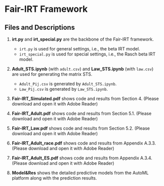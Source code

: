 # Fair-IRT Framework

## Files and Descriptions

1. **irt.py** and **irt_special.py** are the backbone of the Fair-IRT framework.
   - `irt.py` is used for general settings, i.e., the beta IRT model.
   - `irt_special.py` is used for special settings, i.e., the Rasch beta IRT model.

2. **Adult_STS.ipynb** (with `adult.csv`) and **Law_STS.ipynb** (with `law.csv`) are used for generating the matrix STS.
   - `Adult_Pij.csv` is generated by `Adult_STS.ipynb`.
   - `Law_Pij.csv` is generated by `Law_STS.ipynb`.

3. **Fair-IRT_Simulated.pdf** shows code and results from Section 4. (Please download and open it with Adobe Reader)
4. **Fair-IRT_Adult.pdf** shows code and results from Section 5.1. (Please download and open it with Adobe Reader)
5. **Fair-IRT_Law.pdf** shows code and results from Section 5.2. (Please download and open it with Adobe Reader)
6. **Fair-IRT_Adult_race.pdf** shows code and results from Appendix A.3.3. (Please download and open it with Adobe Reader)
7. **Fair-IRT_Adult_ES.pdf** shows code and results from Appendix A.3.4. (Please download and open it with Adobe Reader)
8. **Model&Res** shows the detailed predictive models from the AutoML platform along with the prediction results.